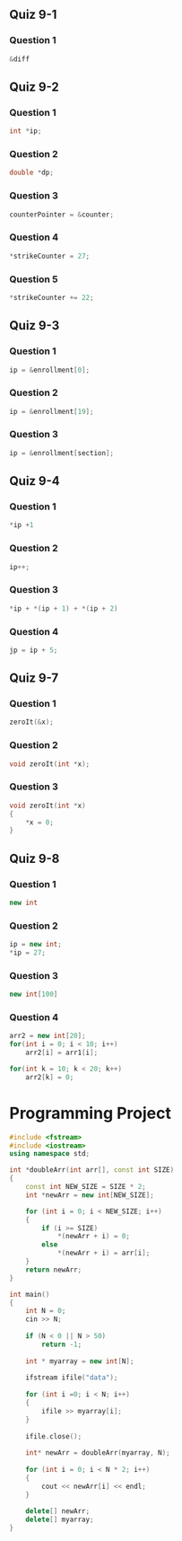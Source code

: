 ## Quiz 9-1
### Question 1
```c++
&diff
```

## Quiz 9-2
### Question 1
```c++
int *ip;
```

### Question 2
```c++
double *dp;
```

### Question 3
```c++
counterPointer = &counter;
```

### Question 4
```c++
*strikeCounter = 27;
```

### Question 5
```c++
*strikeCounter += 22;
```

## Quiz 9-3
### Question 1
```c++
ip = &enrollment[0];
```

### Question 2
```c++
ip = &enrollment[19];
```

### Question 3
```c++
ip = &enrollment[section];
```

## Quiz 9-4
### Question 1
```c++
*ip +1
```

### Question 2
```c++
ip++;
```

### Question 3
```c++
*ip + *(ip + 1) + *(ip + 2)
```

### Question 4
```c++
jp = ip + 5;
```

## Quiz 9-7
### Question 1
```c++
zeroIt(&x);
```

### Question 2
```c++
void zeroIt(int *x);
```

### Question 3
```c++
void zeroIt(int *x)
{
	*x = 0;
}
```

## Quiz 9-8
### Question 1
```c++
new int
```

### Question 2
```c++
ip = new int;
*ip = 27;
```

### Question 3
```c++
new int[100]
```

### Question 4
```c++
arr2 = new int[20];
for(int i = 0; i < 10; i++)
	arr2[i] = arr1[i];

for(int k = 10; k < 20; k++)
	arr2[k] = 0;
```

# Programming Project
```c++
#include <fstream>
#include <iostream>
using namespace std;

int *doubleArr(int arr[], const int SIZE)
{
	const int NEW_SIZE = SIZE * 2;
	int *newArr = new int[NEW_SIZE];

	for (int i = 0; i < NEW_SIZE; i++)
	{
		if (i >= SIZE)
			*(newArr + i) = 0;
		else
			*(newArr + i) = arr[i];
	}
	return newArr;
}

int main()
{
	int N = 0;
	cin >> N;
	
	if (N < 0 || N > 50)
		return -1;
	
	int * myarray = new int[N];
	
	ifstream ifile("data");
	
	for (int i =0; i < N; i++)
	{
		ifile >> myarray[i];
	}
	
	ifile.close();
	
	int* newArr = doubleArr(myarray, N);
	
	for (int i = 0; i < N * 2; i++)
	{
	    cout << newArr[i] << endl;	
	}
	
	delete[] newArr;
	delete[] myarray;
} 
```
